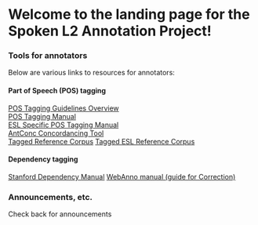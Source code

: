 # Welcome to the landing page for the Spoken L2 Annotation Project!

### Tools for annotators
Below are various links to resources for annotators:

#### Part of Speech (POS) tagging
[POS Tagging Guidelines Overview](anno_overview.md)  
<a href="https://catalog.ldc.upenn.edu/docs/LDC99T42/tagguid1.pdf" target="_blank">POS Tagging Manual</a>  
<a href="http://people.csail.mit.edu/berzak/tle_guidelines/guidelines.pdf" target="_blank">ESL Specific POS Tagging Manual</a>  
<a href="https://www.laurenceanthony.net/software/antconc/" target="_blank">AntConc Concordancing Tool</a>  
<a href="https://drive.google.com/drive/folders/1fP18vggMGlmRGJESm81pLO3J6EPeAnft?usp=sharing" target="_blank">Tagged Reference Corpus</a>
<a href="https://drive.google.com/file/d/1Jf3lW1kqcJxi_RueIroIzS-tLoIEtAj8/view?usp=sharing" target="_blank">Tagged ESL Reference Corpus</a>

#### Dependency tagging
<a href="https://nlp.stanford.edu/software/dependencies_manual.pdf" target="_blank">Stanford Dependency Manual</a>
<a href="https://webanno.github.io/webanno/releases/3.6.4/docs/user-guide.html#sect_correction" target="_blank">WebAnno manual (guide for Correction)</a>


### Announcements, etc.
Check back for announcements

